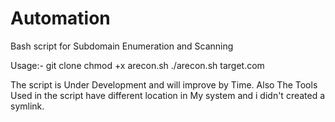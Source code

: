 # Automation
Bash script for Subdomain Enumeration and Scanning 


Usage:-
git clone 
chmod +x arecon.sh
./arecon.sh target.com

The script is Under Development and will improve by Time.
Also The Tools Used in the script have different location in My system and i didn't created a symlink.

